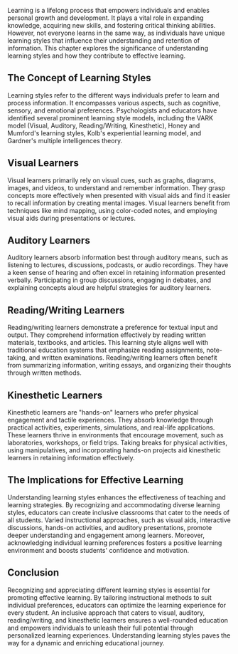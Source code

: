 
Learning is a lifelong process that empowers individuals and enables personal growth and development. It plays a vital role in expanding knowledge, acquiring new skills, and fostering critical thinking abilities. However, not everyone learns in the same way, as individuals have unique learning styles that influence their understanding and retention of information. This chapter explores the significance of understanding learning styles and how they contribute to effective learning.

## The Concept of Learning Styles

Learning styles refer to the different ways individuals prefer to learn and process information. It encompasses various aspects, such as cognitive, sensory, and emotional preferences. Psychologists and educators have identified several prominent learning style models, including the VARK model (Visual, Auditory, Reading/Writing, Kinesthetic), Honey and Mumford's learning styles, Kolb's experiential learning model, and Gardner's multiple intelligences theory.

## Visual Learners

Visual learners primarily rely on visual cues, such as graphs, diagrams, images, and videos, to understand and remember information. They grasp concepts more effectively when presented with visual aids and find it easier to recall information by creating mental images. Visual learners benefit from techniques like mind mapping, using color-coded notes, and employing visual aids during presentations or lectures.

## Auditory Learners

Auditory learners absorb information best through auditory means, such as listening to lectures, discussions, podcasts, or audio recordings. They have a keen sense of hearing and often excel in retaining information presented verbally. Participating in group discussions, engaging in debates, and explaining concepts aloud are helpful strategies for auditory learners.

## Reading/Writing Learners

Reading/writing learners demonstrate a preference for textual input and output. They comprehend information effectively by reading written materials, textbooks, and articles. This learning style aligns well with traditional education systems that emphasize reading assignments, note-taking, and written examinations. Reading/writing learners often benefit from summarizing information, writing essays, and organizing their thoughts through written methods.

## Kinesthetic Learners

Kinesthetic learners are "hands-on" learners who prefer physical engagement and tactile experiences. They absorb knowledge through practical activities, experiments, simulations, and real-life applications. These learners thrive in environments that encourage movement, such as laboratories, workshops, or field trips. Taking breaks for physical activities, using manipulatives, and incorporating hands-on projects aid kinesthetic learners in retaining information effectively.

## The Implications for Effective Learning

Understanding learning styles enhances the effectiveness of teaching and learning strategies. By recognizing and accommodating diverse learning styles, educators can create inclusive classrooms that cater to the needs of all students. Varied instructional approaches, such as visual aids, interactive discussions, hands-on activities, and auditory presentations, promote deeper understanding and engagement among learners. Moreover, acknowledging individual learning preferences fosters a positive learning environment and boosts students' confidence and motivation.

## Conclusion

Recognizing and appreciating different learning styles is essential for promoting effective learning. By tailoring instructional methods to suit individual preferences, educators can optimize the learning experience for every student. An inclusive approach that caters to visual, auditory, reading/writing, and kinesthetic learners ensures a well-rounded education and empowers individuals to unleash their full potential through personalized learning experiences. Understanding learning styles paves the way for a dynamic and enriching educational journey.
